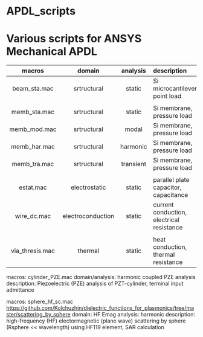 # APDL_scripts

# Various scripts for ANSYS Mechanical APDL


| macros          |    domain          |  analysis |  description                              |
|:---------------:|:------------------:|:---------:|:------------------------------------------|
| beam_sta.mac    |  srtructural       | static    | Si microcantilever, point load            |
|                 |                    |           |                                           |
| memb_sta.mac    |  srtructural       | static    | Si membrane, pressure load                |
| memb_mod.mac    |  srtructural       | modal     | Si membrane, pressure load                |
| memb_har.mac    |  srtructural       | harmonic  | Si membrane, pressure load                |
| memb_tra.mac    |  srtructural       | transient | Si membrane, pressure load                |
|                 |                    |           |                                           |
| estat.mac       |  electrostatic     | static    | parallel plate capacitor, capacitance     |
| wire_dc.mac     |  electroconduction | static    | current conduction, electrical resistance |
|                 |                    |           |                                           |
| via_thresis.mac |  thermal           | static    | heat conduction, thermal resistance       |


macros: cylinder_PZE.mac
domain/analysis: harmonic coupled PZE analysis
description: Piezoelectric (PZE) analysis of PZT-cylinder, terminal input admittance

macros: sphere_hf_sc.mac 
https://github.com/Kolchuzhin/dielectric_functions_for_plasmonics/tree/master/scattering_by_sphere
domain: HF Emag
analysis: harmonic 
description: high-frequency (HF) electormagnetic (plane wave) scattering by sphere (Rsphere << wavelength) using HF119 element, SAR calculation

